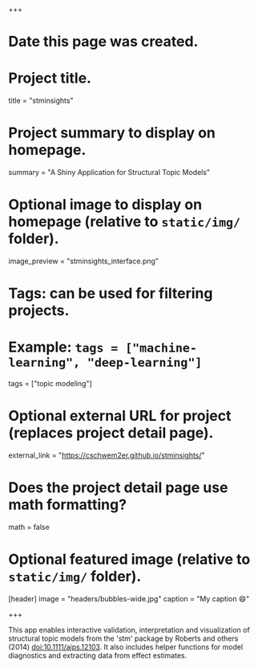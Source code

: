+++
# Date this page was created.


# Project title.
title = "stminsights"

# Project summary to display on homepage.
summary = "A Shiny Application for Structural Topic Models"

# Optional image to display on homepage (relative to `static/img/` folder).
image_preview = "stminsights_interface.png"

# Tags: can be used for filtering projects.
# Example: `tags = ["machine-learning", "deep-learning"]`
tags = ["topic modeling"]

# Optional external URL for project (replaces project detail page).
external_link = "https://cschwem2er.github.io/stminsights/"

# Does the project detail page use math formatting?
math = false

# Optional featured image (relative to `static/img/` folder).
[header]
image = "headers/bubbles-wide.jpg"
caption = "My caption :smile:"

+++

This app enables interactive validation, interpretation and visualization of structural topic models from the 'stm' package by Roberts and others (2014) <doi:10.1111/ajps.12103>. It also includes helper functions for model diagnostics and extracting data from effect estimates.
